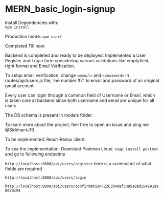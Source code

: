 # MERN_basic_login-signup

Install Dependencies with:   
`npm install`

Production mode:
`npm start`


Completed Till now:

Backend is completed and ready to be deployed.
Implemented a User Register and Login form considering various validations like emptyfield, right format and Email Verification.

To setup email verification, change `<email>` and `<password>` in routes/api/users.js file, line number #71 to email and password of 
an original gmail account.

Every user can login through a common field of Username or Email, which is taken care at backend since both username and email are unique for all users.

The DB schema is present in models folder.

To learn more about the project, feel free to open an issue and ping me @SiddhantJ19.


To be implemented:
React-Redux client.

To see the implementation:
Download Postman
Linux:  `snap install postman`  
and go to following endpoints

`http://localhost:8000/api/users/register`
 here is a screenshot of what fields are required

`http://localhost:8000/api/users/login`

`http://localhost:8000/api/users/confirmation/2263b40af3095a8ad154891a96673c98`
